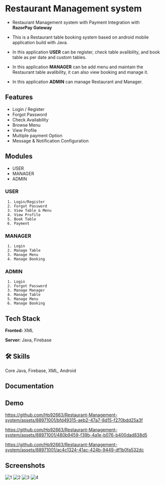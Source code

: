 
# Restaurant Management system 


 * Restaurant Management system with Payment Integration with **RazorPay Gateway**

* This is a Restaurant table booking system based on android mobile application build with Java.

* In this application **USER** can be register, check table avalibility, and book table as per date and custom tables.

* In this application **MANAGER** can be add menu and maintain the Restaurant table avalibility, it can also view booking and manage it.

* In this application **ADMIN**  can manage Restaurant and Manager. 

## Features

- Login / Register
- Forgot Password
- Check Availability
- Browse Menu
- View Profile
- Multiple payment Option
- Message & Notification Configuration

## Modules

* USER
* MANAGER
* ADMIN


### USER
     

     1. Login/Register
     2. Forgot Password
     3. View Table & Menu
     4. View Profile
     5. Book Table
     6. Payment 


     
### MANAGER
     

     1. Login
     2. Manage Table
     3. Manage Menu
     4. Manage Booking
     

### ADMIN
     

     1. Login
     2. Forgot Password
     3. Manage Manager
     4. Manage Table
     5. Manage Menu
     6. Manage Booking
     
## Tech Stack

**Fronted:** XML

**Server:** Java, Firebase


## 🛠 Skills
Core Java, Firebase, XML, Android

## Documentation



## Demo

https://github.com/Hp92663/Restaurant-Management-system/assets/88971001/bfd49315-aeb2-47a7-8d15-f270bdd25a3f

https://github.com/Hp92663/Restaurant-Management-system/assets/88971001/480b9459-f39b-4a1e-b076-b400dad838d5

https://github.com/Hp92663/Restaurant-Management-system/assets/88971001/ac4c1324-41ac-424b-9449-df1b0fa532dc



## Screenshots
![1](https://github.com/Hp92663/Restaurant-Management-system/assets/88971001/529c91d3-8ef3-4baa-87be-ce6d48a0e1cb)
![2](https://github.com/Hp92663/Restaurant-Management-system/assets/88971001/a5bb2691-b463-49db-9752-2ee212dd13cc)
![3](https://github.com/Hp92663/Restaurant-Management-system/assets/88971001/3967e7d0-db8e-495b-af25-6852781cf211)
![4](https://github.com/Hp92663/Restaurant-Management-system/assets/88971001/9416c6f3-671d-4f90-9a16-117352214edd)





